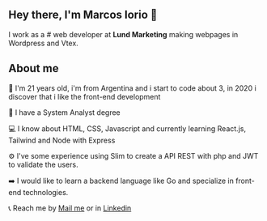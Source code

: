## Hey there, I'm Marcos Iorio 👋

I work as a # web developer at **Lund Marketing** making webpages in Wordpress and Vtex.

## About me

👱 I'm 21 years old, i'm from Argentina and i start to code about 3, in 2020 i discover that i like the front-end development

📖 I have a System Analyst degree

💻 I know about HTML, CSS, Javascript and currently learning React.js, Tailwind and Node with Express

⚙️ I've some experience using Slim to create a API REST with php and JWT to validate the users.

➡️ I would like to learn a backend language like Go and specialize in front-end technologies.

📞 Reach me by [Mail me](marcossiorio@gmail.com) or in [Linkedin](https://www.linkedin.com/in/marcos-ignacio-iorio-93a31a191/)

